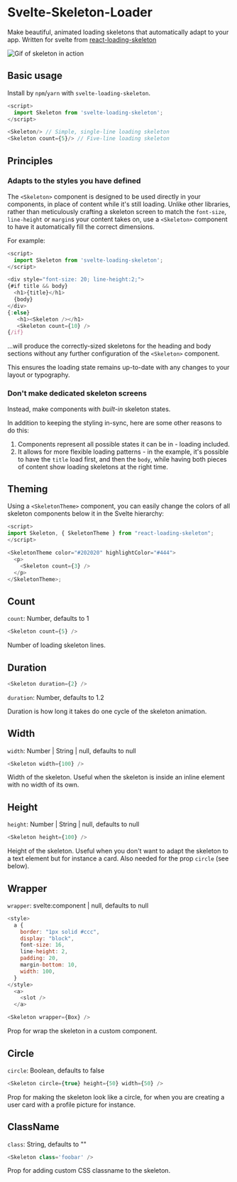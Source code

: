 # Svelte-Skeleton-Loader

Make beautiful, animated loading skeletons that automatically adapt to your app.
Written for svelte from [react-loading-skeleton](https://github.com/dvtng/react-loading-skeleton)

![Gif of skeleton in action](https://media.giphy.com/media/l0Iyk4bAAjac3AU2k/giphy.gif)

## Basic usage

Install by `npm`/`yarn` with `svelte-loading-skeleton`.

```javascript
<script>
  import Skeleton from 'svelte-loading-skeleton';
</script>

<Skeleton/> // Simple, single-line loading skeleton
<Skeleton count={5}/> // Five-line loading skeleton
```

## Principles

### Adapts to the styles you have defined

The `<Skeleton>` component is designed to be used directly in your components,
in place of content while it's still loading.
Unlike other libraries, rather than meticulously crafting a skeleton screen to
match the `font-size`, `line-height` or `margin`s your content takes on,
use a `<Skeleton>` component to have it automatically fill the correct dimensions.

For example:

```javascript
<script>
  import Skeleton from 'svelte-loading-skeleton';
</script>

<div style="font-size: 20; line-height:2;">
{#if title && body}
  <h1>{title}</h1>
  {body}
</div>
{:else}
   <h1><Skeleton /></h1>
   <Skeleton count={10} />
{/if}

```

...will produce the correctly-sized skeletons for the heading and body sections
without any further configuration of the `<Skeleton>` component.

This ensures the loading state remains up-to-date with any changes
to your layout or typography.

### Don't make dedicated skeleton screens

Instead, make components with _built-in_ skeleton states.

In addition to keeping the styling in-sync, here are some other reasons to do this:

1.  Components represent all possible states it can be in - loading included.
1.  It allows for more flexible loading patterns - in the example, it's possible to have the `title` load first, and then the `body`, while having both pieces of content show loading skeletons at the right time.

## Theming

Using a `<SkeletonTheme>` component, you can easily change the colors of all
skeleton components below it in the Svelte hierarchy:

```javascript
<script>
import Skeleton, { SkeletonTheme } from "react-loading-skeleton";
</script>

<SkeletonTheme color="#202020" highlightColor="#444">
  <p>
    <Skeleton count={3} />
  </p>
</SkeletonTheme>;
```

## Count

`count`: Number, defaults to 1

```javascript
<Skeleton count={5} />
```

Number of loading skeleton lines.

## Duration

```javascript
<Skeleton duration={2} />
```

`duration`: Number, defaults to 1.2

Duration is how long it takes do one cycle of the skeleton animation.

## Width

`width`: Number | String | null, defaults to null

```javascript
<Skeleton width={100} />
```

Width of the skeleton. Useful when the skeleton is inside an inline element with
no width of its own.

## Height

`height`: Number | String | null, defaults to null

```javascript
<Skeleton height={100} />
```

Height of the skeleton. Useful when you don't want to adapt the skeleton to a text element but for instance
a card. Also needed for the prop `circle` (see below).

## Wrapper

`wrapper`: svelte:component | null, defaults to null

```javascript
<style>
  a {
    border: "1px solid #ccc",
    display: "block",
    font-size: 16,
    line-height: 2,
    padding: 20,
    margin-bottom: 10,
    width: 100,
  }
</style>
  <a>
    <slot />
  </a>

<Skeleton wrapper={Box} />
```

Prop for wrap the skeleton in a custom component.

## Circle

`circle`: Boolean, defaults to false

```javascript
<Skeleton circle={true} height={50} width={50} />
```

Prop for making the skeleton look like a circle, for when you are creating a user card with a profile picture for instance.

<!-- ## Style

`style`: CSSProperties, defaults to {}

```javascript
<Skeleton style={{ borderRadius: 10 }} />
```

Prop for adding custom CSS styles to the skeleton. -->

## ClassName

`class`: String, defaults to ""

```javascript
<Skeleton class='foobar' />
```

Prop for adding custom CSS classname to the skeleton.
